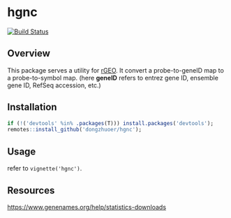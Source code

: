 # hgnc
[![Build Status](https://travis-ci.com/dongzhuoer/hgnc.svg?branch=master)](https://travis-ci.com/dongzhuoer/hgnc)

## Overview

This package serves a utility for [rGEO](https://github.com/dongzhuoer/rGEO).  It convert a probe-to-geneID map to a probe-to-symbol map. (here **geneID**  refers to entrez gene ID, ensemble gene ID, RefSeq accession, etc.)


## Installation

```r
if (!('devtools' %in% .packages(T))) install.packages('devtools');
remotes::install_github('dongzhuoer/hgnc');
```

## Usage

refer to `vignette('hgnc')`.

## Resources

https://www.genenames.org/help/statistics-downloads
